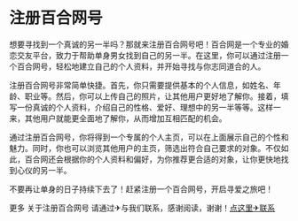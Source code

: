 # 注册百合网号

想要寻找到一个真诚的另一半吗？那就来注册百合网号吧！百合网是一个专业的婚恋交友平台，致力于帮助单身男女找到自己的另一半。在这里，你可以通过注册一个百合网号，轻松地建立自己的个人资料，并开始寻找与你志同道合的人。

注册百合网号非常简单快捷。首先，你只需要提供基本的个人信息，如姓名、年龄、职业等。然后，你可以上传自己的照片，让其他用户更好地了解你。接着，填写一份真诚的个人资料，介绍自己的性格、爱好、理想中的另一半等等。这样一来，其他用户就能更全面地了解你，从而增加互相匹配的机会。

通过注册百合网号，你将得到一个专属的个人主页，可以在上面展示自己的个性和魅力。同时，你也可以浏览其他用户的主页，筛选出符合自己要求的对象。不仅如此，百合网还会根据你的个人资料和偏好，为你推荐更合适的对象，让你更快地找到心仪的另一半。

不要再让单身的日子持续下去了！赶紧注册一个百合网号，开启寻爱之旅吧！

更多 关于注册百合网号 请通过✈与我们联系，感谢阅读，谢谢！[点这里✈联系](https://lm.k02.cc)
